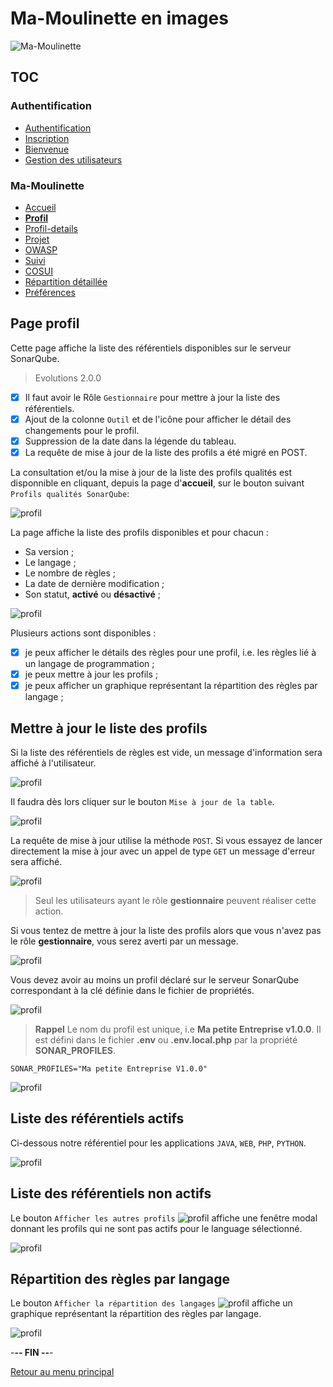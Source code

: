 # Ma-Moulinette en images

![Ma-Moulinette](/documentation/ressources/home-000.jpg)

## TOC

### Authentification

* [Authentification](/documentation/authentification.md)
* [Inscription](/documentation/inscription.md)
* [Bienvenue]((/documentation/bienvenue.md))
* [Gestion des utilisateurs](utilisateur.md)

### Ma-Moulinette

* [Accueil](/documentation/accueil.md)
* [**Profil**](/documentation/profil.md)
* [Profil-details](/documentation/profil-details.md)
* [Projet](/documentation/projet.md)
* [OWASP](/documentation/owasp.md)
* [Suivi](/documentation/suivi.md)
* [COSUI](/documentation/cosui.md)
* [Répartition détaillée](/documentation/repartition_details.md)
* [Préférences](/documentation/preferences.md)

## Page profil

Cette page affiche la liste des référentiels disponibles sur le serveur SonarQube.

> Evolutions 2.0.0

* [x] Il faut avoir le Rôle `Gestionnaire` pour mettre à jour la liste des référentiels.
* [x] Ajout de la colonne `Outil` et de l'icône pour afficher le détail des changements pour le profil.
* [x] Suppression de la date dans la légende du tableau.
* [x] La requête de mise à jour de la liste des profils a été migré en POST.

La consultation et/ou la mise à jour de la liste des profils qualités est disponnible en cliquant, depuis la page d'**accueil**, sur le bouton suivant `Profils qualités SonarQube`:

![profil](/documentation/ressources/profil-000.jpg)

La page affiche la liste des profils disponibles et pour chacun :

* Sa version ;
* Le langage ;
* Le nombre de règles ;
* La date de dernière modification ;
* Son statut, **activé** ou **désactivé** ;

![profil](/documentation/ressources/profil-001.jpg)

Plusieurs actions sont disponibles :

* [x] je peux afficher le détails des règles pour une profil, i.e. les règles lié à un langage de programmation ;
* [x] je peux mettre à jour les profils ;
* [x] je peux afficher un graphique représentant la répartition des règles par langage ;

## Mettre à jour le liste des profils

Si la liste des référentiels de règles est vide, un message d'information sera affiché à l'utilisateur.

![profil](/documentation/ressources/profil-002.jpg)

Il faudra dès lors cliquer sur le bouton `Mise à jour de la table`.

![profil](/documentation/ressources/profil-003.jpg)

La requête de mise à jour utilise la méthode `POST`. Si vous essayez de lancer directement la mise à jour avec un appel de type `GET` un message d'erreur sera affiché.

![profil](/documentation/ressources/profil-005.jpg)

> Seul les utilisateurs ayant le rôle **gestionnaire** peuvent réaliser cette action.

Si vous tentez de mettre à jour la liste des profils alors que vous n'avez pas le rôle **gestionnaire**, vous serez averti par un message.

![profil](/documentation/ressources/profil-006.jpg)

Vous devez avoir au moins un profil déclaré sur le serveur SonarQube correspondant à la clé définie dans le fichier de propriétés.

![profil](/documentation/ressources/profil-007.jpg)

> **Rappel**  Le nom du profil est unique, i.e **Ma petite Entreprise v1.0.0**. Il est défini dans le fichier **.env** ou **.env.local.php** par la propriété **SONAR_PROFILES**.

```properties
SONAR_PROFILES="Ma petite Entreprise V1.0.0"
```

![profil](/documentation/ressources/profil-012.jpg)

## Liste des référentiels actifs

Ci-dessous notre référentiel pour les applications `JAVA`, `WEB`, `PHP`, `PYTHON`.

![profil](/documentation/ressources/profil-013.jpg)

## Liste des référentiels non actifs

Le bouton `Afficher les autres profils` ![profil](/documentation/ressources/profil-015.jpg) affiche une fenêtre modal donnant les profils qui ne sont pas actifs pour le language sélectionné.

![profil](/documentation/ressources/profil-014.jpg)

## Répartition des règles par langage

Le bouton `Afficher la répartition des langages` ![profil](/documentation/ressources/profil-009.jpg)
affiche un graphique représentant la répartition des règles par langage.

![profil](/documentation/ressources/profil-011.jpg)

-**-- FIN --**-

[Retour au menu principal](/README.md)
